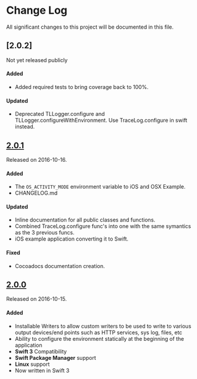# Change Log
All significant changes to this project will be documented in this file.

## [2.0.2] 
Not yet released publicly

#### Added
- Added required tests to bring coverage back to 100%.

#### Updated
- Deprecated TLLogger.configure and TLLogger.configureWithEnvironment.  Use TraceLog.configure in swift instead.

## [2.0.1](https://github.com/tonystone/tracelog/tree/2.0.1)
Released on 2016-10-16. 

#### Added
- The `OS_ACTIVITY_MODE` environment variable to iOS and OSX Example.
- CHANGELOG.md

#### Updated
- Inline documentation for all public classes and functions.
- Combined TraceLog.configure func's into one with the same symantics as the 3 previous funcs.
- iOS example application converting it to Swift.

#### Fixed
- Cocoadocs documentation creation.

## [2.0.0](https://github.com/tonystone/tracelog/tree/2.0.0)
Released on 2016-10-15.

#### Added

- Installable Writers to allow custom writers to be used to write to various output devices/end points such as HTTP services, sys log, files, etc
- Ability to configure the environment statically at the beginning of the application
- **Swift 3** Compatibility
- **Swift Package Manager** support
- **Linux** support
- Now written in Swift 3
